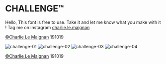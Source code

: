 # CHALLENGE™

Hello,
This font is free to use. 
Take it and let me know what you make with it !
Tag me on instagram [charlie.le.maignan](https://www.instagram.com/charlie.le.maignan/)

[©Charlie Le Maignan](http://charlielemaignan.com) 191019

![challenge-01](http://charlielemaignan.com/assets/img/projects/experimentation/typographie/challenge/01.png)
![challenge-02](http://charlielemaignan.com/assets/img/projects/experimentation/typographie/challenge/02.png)
![challenge-03](http://charlielemaignan.com/assets/img/projects/experimentation/typographie/challenge/03.png)
![challenge-04](http://charlielemaignan.com/assets/img/projects/experimentation/typographie/challenge/04.png)

[©Charlie Le Maignan](http://charlielemaignan.com) 191019

